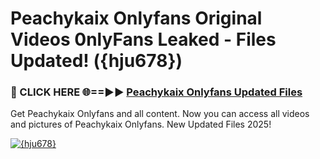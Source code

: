 # Peachykaix Onlyfans Original Videos 0nlyFans Leaked - Files Updated! ({hju678})

<h3>🔴 CLICK HERE 🌐==►► <a href="https://wtach.club/leakvideo/" rel="nofollow">Peachykaix Onlyfans Updated Files</a></h3>

Get Peachykaix Onlyfans and all content. Now you can access all videos and pictures of Peachykaix Onlyfans. New Updated Files 2025!

[![{hju678}](https://i.imgur.com/PQ7UWWw.gif)](https://wtach.club/leakvideo/)